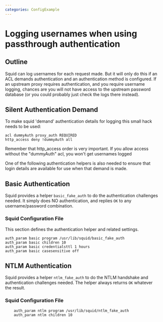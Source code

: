 ```yaml
---
categories: ConfigExample
---
```

# Logging usernames when using passthrough authentication

## Outline

Squid can log usernames for each request made. But it will only do this
if an ACL demands authentication and an authentication method is
configured. If an upstream proxy requires authentication, and you
require username logging, chances are you will not have access to the
upstream password database (or you could probably just check the logs
there instead).

## Silent Authentication Demand
To make squid 'demand' authentication details for logging this small
hack needs to be used:
```
acl dummyAuth proxy_auth REQUIRED
http_access deny !dummyAuth all
```

Remember that http_access order is very important. If you allow access
without the "dummyAuth" acl, you won't get usernames logged

One of the following authentication helpers is also needed to ensure
that login details are available for use when that demand is made.

## Basic Authentication

Squid provides a helper `basic_fake_auth` to do the authentication
challenges needed. It simply does NO authentication, and replies `OK`
to any username/password combination.

### Squid Configuration File

This section defines the authentication helper and related settings.
```
auth_param basic program /usr/lib/squid/basic_fake_auth
auth_param basic children 10
auth_param basic credentialsttl 1 hours
auth_param basic casesensitive off
```

## NTLM Authentication

Squid provides a helper `ntlm_fake_auth` to do the NTLM handshake
and authentication challenges needed. The helper always returns `OK`
whatever the result.

### Squid Configuration File
```
    auth_param ntlm program /usr/lib/squid/ntlm_fake_auth
    auth_param ntlm children 10
```
